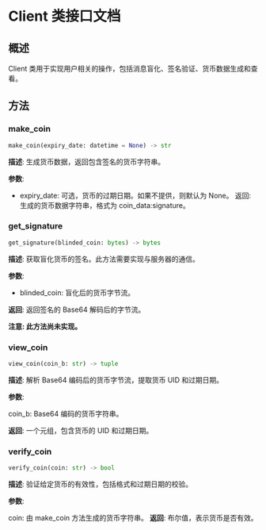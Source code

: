 # Client 类接口文档
## 概述
Client 类用于实现用户相关的操作，包括消息盲化、签名验证、货币数据生成和查看。

## 方法

### make_coin
```python
make_coin(expiry_date: datetime = None) -> str
```
  
**描述**: 生成货币数据，返回包含签名的货币字符串。

**参数**:

- expiry_date: 可选，货币的过期日期。如果不提供，则默认为 None。
返回: 生成的货币数据字符串，格式为 coin_data:signature。


### get_signature
```python
get_signature(blinded_coin: bytes) -> bytes
```

**描述**: 获取盲化货币的签名。此方法需要实现与服务器的通信。

**参数**:

- blinded_coin: 盲化后的货币字节流。

**返回**: 返回签名的 Base64 解码后的字节流。

**注意: 此方法尚未实现。**

### view_coin
```python
view_coin(coin_b: str) -> tuple
```

**描述**: 解析 Base64 编码后的货币字节流，提取货币 UID 和过期日期。

**参数**:

coin_b: Base64 编码的货币字符串。

**返回**: 一个元组，包含货币的 UID 和过期日期。


### verify_coin
```python
verify_coin(coin: str) -> bool
```

**描述**: 验证给定货币的有效性，包括格式和过期日期的校验。

**参数**:

coin: 由 make_coin 方法生成的货币字符串。
**返回**: 布尔值，表示货币是否有效。